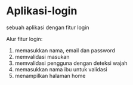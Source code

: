 # Aplikasi-login
sebuah aplikasi dengan fitur login 

Alur fitur login:
1. memasukkan nama, email dan password
2. memvalidasi masukan
3. memvalidasi pengguna dengan deteksi wajah
4. memasukkan nama ibu untuk validasi
5. menampilkan halaman home

